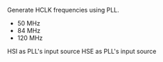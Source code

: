 Generate HCLK frequencies using PLL.
- 50 MHz
- 84 MHz
- 120 MHz

HSI as PLL's input source 
HSE as PLL's input source
